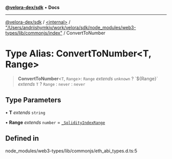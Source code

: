 [**@velora-dex/sdk**](../../../../README.md) • **Docs**

***

[@velora-dex/sdk](../../../../globals.md) / [\<internal\>](../../../README.md) / ["/Users/andriishymkiv/work/velora/sdk/node\_modules/web3-types/lib/commonjs/index"](../README.md) / ConvertToNumber

# Type Alias: ConvertToNumber\<T, Range\>

> **ConvertToNumber**\<`T`, `Range`\>: `Range` *extends* `unknown` ? \`$\{Range\}\` *extends* `T` ? `Range` : `never` : `never`

## Type Parameters

• **T** *extends* `string`

• **Range** *extends* `number` = [`_SolidityIndexRange`](../../../type-aliases/SolidityIndexRange.md)

## Defined in

node\_modules/web3-types/lib/commonjs/eth\_abi\_types.d.ts:5
